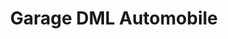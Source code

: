 ---
title: "Garage DML Automobile"
url: /gallardon/garage-dml-automobile/
shop: réparation de voitures
---